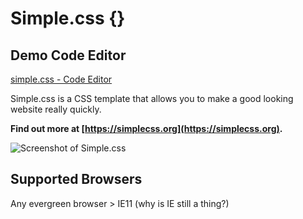 # Simple.css {}

## Demo Code Editor
[simple.css - Code Editor](https://simplecss.unsere-schule.org/)


Simple.css is a CSS template that allows you to make a good looking website really quickly.

**Find out more at [https://simplecss.org](https://simplecss.org).**

![Screenshot of Simple.css](screenshot.png)

## Supported Browsers

Any evergreen browser > IE11 (why is IE still a thing?)
